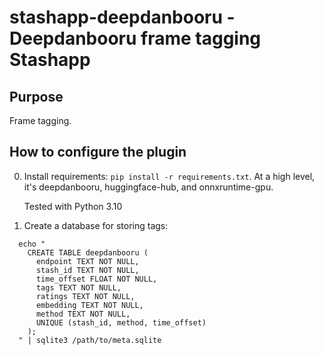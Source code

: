 # stashapp-deepdanbooru - Deepdanbooru frame tagging Stashapp

## Purpose

Frame tagging.

## How to configure the plugin

0. Install requirements: `pip install -r requirements.txt`. At a high level,
   it's deepdanbooru, huggingface-hub, and onnxruntime-gpu.

   Tested with Python 3.10

1. Create a database for storing tags:
```
  echo "
    CREATE TABLE deepdanbooru (
      endpoint TEXT NOT NULL,
      stash_id TEXT NOT NULL,
      time_offset FLOAT NOT NULL,
      tags TEXT NOT NULL,
      ratings TEXT NOT NULL,
      embedding TEXT NOT NULL,
      method TEXT NOT NULL,
      UNIQUE (stash_id, method, time_offset)
    );
  " | sqlite3 /path/to/meta.sqlite
```
